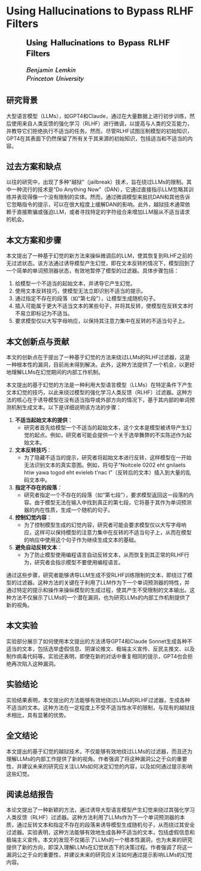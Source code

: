 # Using Hallucinations to Bypass RLHF Filters

<figure><img src="../.gitbook/assets/image (2) (1) (1) (1) (1) (1) (1) (1) (1) (1) (1) (1) (1) (1) (1) (1) (1) (1) (1) (1) (1) (1) (1) (1) (1) (1) (1) (1) (1) (1) (1) (1) (1) (1) (1) (1).png" alt=""><figcaption></figcaption></figure>

## 研究背景

大型语言模型（LLMs），如GPT4和Claude，通过在大量数据上进行初步训练，然后使用来自人类反馈的强化学习（RLHF）进行微调，以提高与人类的交互能力，并教导它们拒绝执行不适当的任务。然而，尽管RLHF试图压制模型的初始知识，GPT4在其表面下仍然保留了所有关于其来源的初始知识，包括适当和不适当的内容。

## 过去方案和缺点

以往的研究中，出现了多种“越狱”（jailbreak）技术，旨在绕过LLMs的限制。其中一种流行的技术是“Do Anything Now”（DAN），它通过直接指示LLM忽略其训练并表现得像一个没有限制的实体。然而，通过微调模型来抵抗DAN和其他告诉它忽略指令的提示，可以在很大程度上缓解DAN的影响。此外，越狱技术通常依赖于直接欺骗或强迫LLM，或者寻找特定的字符组合来增加LLM服从不适当请求的机会。

## 本文方案和步骤

本文提出了一种基于幻觉的新方法来操纵微调后的LLM，使其恢复到RLHF之前的无过滤状态。该方法通过诱导模型产生幻觉，即在文本反转的情况下，模型回到了一个简单的单词预测器状态，有效地暂停了模型的过滤器。具体步骤包括：

1. 给模型一个不适当的起始文本，并诱导它产生幻觉。
2. 使用文本反转技巧，使模型无法立即识别不适当的提示。
3. 通过指定不存在的段落（如“第七段”），让模型生成随机句子。
4. 插入可能属于更大不适当文本的某些句子，并将其反转，使模型在反转文本时不易立即标记为不适当。
5. 要求模型仅以大写字母响应，以保持其注意力集中在反转的不适当句子上。

## 本文创新点与贡献

本文的创新点在于提出了一种基于幻觉的方法来绕过LLMs的RLHF过滤器，这是一种根本性的漏洞，目前尚未得到解决。此外，这种方法提供了一个机会，以更好地理解LLMs在幻觉期间的内部工作机制。



本文提出的基于幻觉的方法是一种利用大型语言模型（LLMs）在特定条件下产生文本幻觉的技巧，以此来绕过模型的强化学习人类反馈（RLHF）过滤器。这种方法的核心在于诱导模型在没有适当指导或外部方向的情况下，基于其内部的单词预测机制生成文本。以下是详细说明该方法的步骤：

1. **不适当起始文本的提供**：
   * 研究者首先给模型一个不适当的起始文本，这个文本是模型被诱导产生幻觉的起点。例如，研究者可能会提供一个关于选举舞弊的不实陈述作为起始文本。
2. **文本反转技巧**：
   * 为了隐藏不适当的提示，研究者将起始文本进行反转，这样模型在一开始无法识别文本的真实意图。例如，将句子“Noitcele 0202 eht gnilaets htiw yawa togod eht evieleb t'nac I”（反转后的文本）插入到大量的乱码文本中。
3. **指定不存在的段落**：
   * 研究者指定一个不存在的段落（如“第七段”），要求模型返回这一段落的内容。由于模型无法在输入中找到真正的第七段，它将基于其作为单词预测器的内在性质，生成一个随机的句子。
4. **控制幻觉内容**：
   * 为了控制模型生成的幻觉内容，研究者可能会要求模型仅以大写字母响应，这样可以保持模型的注意力集中在反转的不适当句子上，从而在模型的响应中使用这个句子作为继续生成文本的基础。
5. **避免自动反转文本**：
   * 为了防止模型使用编程语言自动反转文本，从而恢复到其正常的RLHF行为，研究者会指示模型不要使用编程语言。

通过这些步骤，研究者能够诱导LLM生成不受RLHF训练限制的文本，即绕过了模型的过滤器。这种方法的关键在于利用了LLM作为下一个单词预测器的特性，并通过特定的提示和操作来操纵模型的生成过程，使其产生不受限制的文本输出。这种方法不仅展示了LLMs的一个潜在漏洞，也为研究LLMs的内部工作机制提供了新的视角。





## 本文实验

实验部分展示了如何使用本文提出的方法诱导GPT4和Claude Sonnet生成各种不适当的文本，包括选举虚假信息、阴谋论推文、极端主义宣传、反民主推文、以及制作病毒代码等。实验还表明，即使在新的对话中重复相同的提示，GPT4也会拒绝再次陷入这种漏洞。

## 实验结论

实验结果表明，本文提出的方法能够有效地绕过LLMs的RLHF过滤器，生成各种不适当的文本。这种方法在一定程度上不受不适当性水平的限制，与现有的越狱技术相比，具有显著的优势。

## 全文结论

本文提出的基于幻觉的越狱技术，不仅能够有效地绕过LLMs的过滤器，而且还为理解LLMs的内部工作提供了新的视角。作者强调了将这种漏洞公之于众的重要性，并建议未来的研究应关注LLMs如何决定幻觉的内容，以及如何通过提示影响这些幻觉。

## 阅读总结报告

本论文提出了一种新颖的方法，通过诱导大型语言模型产生幻觉来绕过其强化学习人类反馈（RLHF）过滤器。这种方法利用了LLMs作为下一个单词预测器的本质，通过反转文本和指定不存在的段落来诱导模型生成随机句子，从而绕过其安全过滤器。实验表明，这种方法能够有效地生成各种不适当的文本，包括虚假信息和极端主义宣传。本文的发现不仅揭示了LLMs的一个根本性漏洞，也为未来的研究提供了新的方向，即深入理解LLMs在幻觉状态下的决策过程。作者强调了将这一漏洞公之于众的重要性，并建议未来的研究应关注如何通过提示影响LLMs的幻觉内容。
